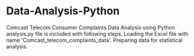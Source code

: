 # Data-Analysis-Python
Comcast Telecom Consumer Complaints Data Analysis using Python 
analysis.py file is included with following steps.
Loading the Excel file with name 'Comcast_telecom_complaints_data'.
Preparing data for statistical analysis.

